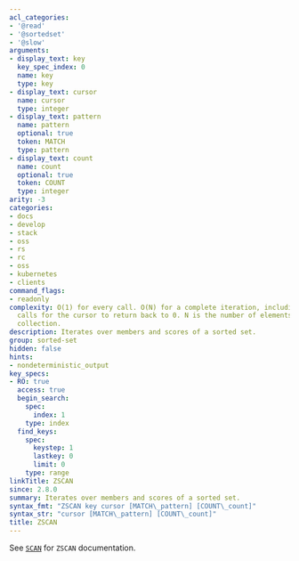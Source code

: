 ```yaml
---
acl_categories:
- '@read'
- '@sortedset'
- '@slow'
arguments:
- display_text: key
  key_spec_index: 0
  name: key
  type: key
- display_text: cursor
  name: cursor
  type: integer
- display_text: pattern
  name: pattern
  optional: true
  token: MATCH
  type: pattern
- display_text: count
  name: count
  optional: true
  token: COUNT
  type: integer
arity: -3
categories:
- docs
- develop
- stack
- oss
- rs
- rc
- oss
- kubernetes
- clients
command_flags:
- readonly
complexity: O(1) for every call. O(N) for a complete iteration, including enough command
  calls for the cursor to return back to 0. N is the number of elements inside the
  collection.
description: Iterates over members and scores of a sorted set.
group: sorted-set
hidden: false
hints:
- nondeterministic_output
key_specs:
- RO: true
  access: true
  begin_search:
    spec:
      index: 1
    type: index
  find_keys:
    spec:
      keystep: 1
      lastkey: 0
      limit: 0
    type: range
linkTitle: ZSCAN
since: 2.8.0
summary: Iterates over members and scores of a sorted set.
syntax_fmt: "ZSCAN key cursor [MATCH\_pattern] [COUNT\_count]"
syntax_str: "cursor [MATCH\_pattern] [COUNT\_count]"
title: ZSCAN
---
```

See [`SCAN`](/commands/scan) for `ZSCAN` documentation.
